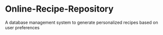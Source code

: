 # Online-Recipe-Repository
A database management system to generate personalized recipes based on user preferences
